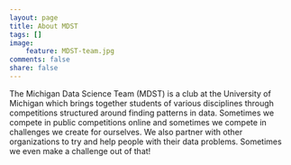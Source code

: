 ```yaml
---
layout: page
title: About MDST
tags: []
image:
    feature: MDST-team.jpg
comments: false
share: false
---
```


The Michigan Data Science Team (MDST) is a club at the University of Michigan which brings together students of various disciplines through competitions structured around finding patterns in data. Sometimes we compete in public competitions online and sometimes we compete in challenges we create for ourselves. We also partner with other organizations to try and help people with their data problems. Sometimes we even make a challenge out of that!
